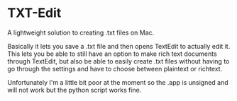 # TXT-Edit
A lightweight solution to creating .txt files on Mac.

Basically it lets you save a .txt file and then opens TextEdit to actually edit it. This lets you be able to still have an option to make rich text documents through TextEdit, but also be able to easily create .txt files without having to go through the settings and have to choose between plaintext or richtext.

Unfortunately I'm a little bit poor at the moment so the .app is unsigned and will not work but the python script works fine.
